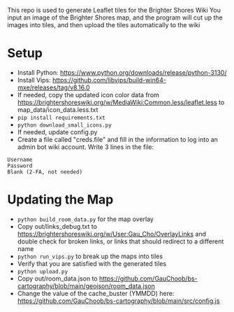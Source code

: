 
This repo is used to generate Leaflet tiles for the Brighter Shores Wiki
You input an image of the Brighter Shores map, and the program will cut up the images into tiles, and then upload the tiles automatically to the wiki

# Setup
* Install Python: https://www.python.org/downloads/release/python-3130/
* Install Vips: https://github.com/libvips/build-win64-mxe/releases/tag/v8.16.0
* If needed, copy the updated icon color data from https://brightershoreswiki.org/w/MediaWiki:Common.less/leaflet.less to map_data/icon_data.less.txt
* `pip install requirements.txt`
* `python download_small_icons.py`
* If needed, update config.py
* Create a file called "creds.file" and fill in the information to log into an admin bot wiki account. Write 3 lines in the file:
```
Username
Password
Blank (2-FA, not needed)
```
# Updating the Map

* `python build_room_data.py` for the map overlay
* Copy out/links_debug.txt to https://brightershoreswiki.org/w/User:Gau_Cho/OverlayLinks and double check for broken links, or links that should redirect to a different name
* `python run_vips.py` to break up the maps into tiles
* Verify that you are satisfied with the generated tiles
* `python upload.py`
* Copy out/room_data.json to https://github.com/GauChoob/bs-cartography/blob/main/geojson/room_data.json
* Change the value of the cache_buster (YMMDD) here: https://github.com/GauChoob/bs-cartography/blob/main/src/config.js
